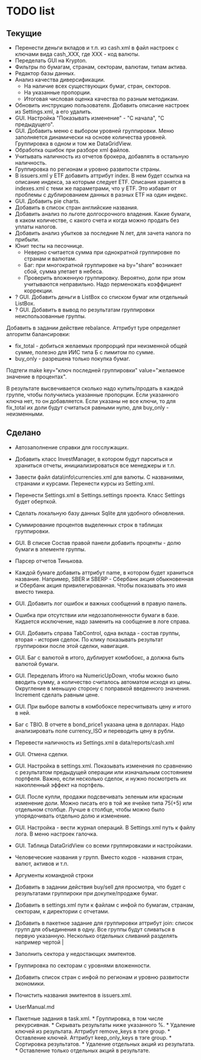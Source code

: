 ﻿# TODO list

## Текущие

* Перенести деньги вкладов и т.п. из cash.xml в файл настроек с ключами вида cash_XXX, где ХХХ - код валюты.
* Переделать GUI на Krypton.
* Фильтры по бумагам, странам, секторам, валютам, типам актива.
* Редактор базы данных.
* Анализ качества диверсификации. 
  * На наличие всех существующих бумаг, стран, секторов.
  * На указанные пропорции.
  * Итоговая числовая оценка качества по разным методикам.
* Обновить инструкцию пользователя. Добавить описание настроек из Settings.xml, а его удалить.
* GUI. Настройка "Показывать изменение" - "С начала", "С предыдущего".
* GUI. Добавить меню с выбором уровней группировки. Меню заполняется динамически на основе количества уровней. Группировка в одном и том же DataGridView.
* Обработка ошибок при разборе xml файлов.
* Учитывать наличность из отчетов брокера, добавлять в остальную наличность.
* Группировка по регионам и уровню развитости страны.
* В issuers.xml у ETF добавить аттрибут index. В нем будет ссылка на описание индекса, за которым следует ETF. Описания хранятся в indexes.xml с теми же параметрами, что у ETF. Это избавит от проблемы с дублированием данных в разных ETF на один индекс.
* GUI. Добавить pie charts.
* Добавить в список стран английские названия.
* Добавить анализ по льготе долгосрочного владения. Какие бумаги, в каком количестве, с какого счета и когда можно продать без уплаты налогов.
* Добавить анализ убытков за последние N лет, для зачета налога по прибыли.
* Юнит тесты на песочнице.
  * Неверно считается сумма при однократной группировке по странам и валютам.
  * Баг: при многократной группировке на by="share" возникает сбой, сумма улетает в небеса.
  * Проверить вложенную группировку. Вероятно, доли при этом учитываются неправильно. Надо перменожать коэффициент коррекции.
* ? GUI. Добавить деньги в ListBox со списком бумаг или отдельный ListBox.
* ? GUI. Добавить в вывод по результатам группировки неиспользованные группы.

Добавить в задании действие rebalance. Аттрибут type определяет алгоритм балансировки:
  * fix_total - добиться желаемых пропрорций при неизменной общей сумме, полезно для ИИС типа Б с лимитом по сумме.
  * buy_only - разрешена только покупка бумаг.

Подтеги make key="ключ последней группировки" value="желаемое значение в процентах". 

В результате высвечивается сколько надо купить/продать в каждой группе, чтобы получились указанные пропорции. Если указанного ключа нет, то он добавляется. Если указаны не все ключи, то для fix_total их доли будут считаться равными нулю, для buy_only - неизменными.

## Сделано

* Автозаполнение справки для госслужащих.
* Добавить класс InvestManager, в котором будут парситься и храниться отчеты, инициализироваться все менеджеры и т.п.

* Завести файл data\info\currencies.xml для валюты. С названиями, странами и курсами. Перенести курсы из Setting.xml.
* Перенести Settings.xml в Settings.settings проекта. Класс Settings будет оберткой.
* Сделать локальную базу данных Sqlite для удобного обновления.
* Суммирование процентов выделенных строк в таблицах группировки.
* GUI. В списке Состав правой панели добавить проценты - долю бумаги в элементе группы.
* Парсер отчетов Тинькова.
* Каждой бумаге добавить аттрибут name, в котором будет храниться название. Например, SBER и SBERP - Сбербанк акция обыкновенная и Сбербанк акция привилегированная. Чтобы показывать это имя вместо тикера.
* GUI. Добавить лог ошибок и важных сообщений в правую панель.
* Ошибка при отсутствии или недозаполненности бумаги в базе. Кидается исключение, надо заменить на сообщение в логе справа.
* GUI. Добавить справа TabControl, одна вклада - состав группы, вторая - история сделок. По клику показывать результат группировки после этой сделки, навигация.
* GUI. Баг с валютой в итого, дублирует комбобокс, а должна быть валютой бумаги.
* GUI. Переделать Итого на NumericUpDown, чтобы можно было вводить сумму, а количество считалось автоматом исходя из цены. Округление в меньшую сторону с поправкой введенного значения. Increment сделать равным цене.
* GUI. При выборе валюты в комбобоксе пересчитывать цену и итого в ней.
* Баг с TBIO. В отчете в bond_price1 указана цена в долларах. Надо анализировать поле currency_ISO и переводить цену в рубли.
* Перевести наличность из Settings.xml в data/reports/cash.xml
* GUI. Отмена сделки.
* GUI. Настройка в settings.xml. Показывать изменения по сравнению с результатом предыдущей операции или изначальным состоянием портфеля. Важно, если несколько сделок, и нужно посмотреть их накопленный эффект на портфель.
* GUI. После купли, продажи подсвечивать зеленым или красным изменение доли. Можно писать его в той же ячейке типа 75(+5) или отдельном столбце. Лучше в столбце, чтобы можно было упорядочивать отдельно долю и изменение.
* GUI. Настройка - вести журнал операций. В Settings.xml путь к файлу лога. В меню настроек галочка.
* GUI. Таблица DataGridView со всеми группировками и настройками.
* Человеческие названия у групп. Вместо кодов - названия стран, валют, активов и т.п.
* Аргументы командной строки
* Добавить в задании действия buy/sell для просмотра, что будет с результатами группироки при докупке/продаже бумаг. 
* Добавить в settings.xml пути к файлам с инфой по бумагам, странам, секторам, к директории с отчетами.
* Добавить в пакетное задание для группировки аттрибут join: список групп для объединения в одну. Все группы будут сливаться в первую указанную. Несколько отдельных сливаний разделять например чертой |
* Заполнить сектора у недостающих эмитентов.
* Группировка по секторам с уровнями вложенности.
* Добавить список стран с инфой по регионам и уровню развитости экономики.
* Почистить названия эмитентов в issuers.xml.
* UserManual.md
* Пакетные задания в task.xml. 
	  * Группировка, в том числе рекурсивная.
	  * Скрывать результаты ниже указанного %.
	  * Удаление ключей из результата. Аттрибут remove_keys в тэге group.
	  * Оставление ключей. Аттрибут keep_only_keys в тэге group.
	  * Сортировка результатов.
	  * Удаление отдельных акций из результата.
	  * Оставление только отдельных акций в результате.

